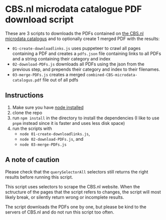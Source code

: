 # CBS.nl microdata catalogue PDF download script

These are 3 scripts to downloads the PDFs contained on [the CBS.nl microdata catalogus](https://www.cbs.nl/nl-nl/onze-diensten/maatwerk-en-microdata/microdata-zelf-onderzoek-doen/catalogus-microdata) and to optionally create 1 merged PDF with the results:

* `01-create-downloadlinks.js` uses puppeteer to crawl all pages containing a PDF and creates a `pdfs.json` file containing links to all PDFs and a string containing their category and index
* `02-download-PDFs.js` downloads all PDFs using the json from the previous step, and prepends their category and index to their filenames.
* `03-merge-PDFs.js` creates a merged `combined-CBS-microdata-catalogus.pdf` file out of all pdfs

## Instructions

1. Make sure you have [node installed](https://nodejs.dev/en/learn/how-to-install-nodejs/)
2. clone the repo
3. run `npm install` in the directory to install the dependencies (I like to use `pnpm` instead since it is faster and uses less disk space)
4. run the scripts with
    * `node 01-create-downloadlinks.js`,
    * `node 02-download-PDFs.js`, and
    * `node 03-merge-PDFs.js`

## A note of caution

Please check that the `querySelectorAll` selectors still returns the right results before running this script.

This script uses selectors to scrape the CBS.nl website. When the sctructure of the pages that the script refers to changes, the script will most likely break, or silently return wrong or incomplete results.

The script downloads the PDFs one by one, but please be kind to the servers of CBS.nl and do not run this script too often.